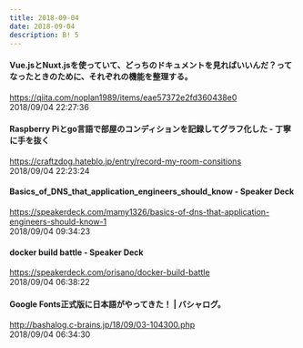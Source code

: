 ```yaml
---
title: 2018-09-04
date: 2018-09-04
description: B! 5
---
```


#### Vue.jsとNuxt.jsを使っていて、どっちのドキュメントを見ればいいんだ？ってなったときのために、それぞれの機能を整理する。
https://qiita.com/noplan1989/items/eae57372e2fd360438e0<br>
2018/09/04 22:27:36<br>


#### Raspberry Piとgo言語で部屋のコンディションを記録してグラフ化した - 丁寧に手を抜く
https://craftzdog.hateblo.jp/entry/record-my-room-consitions<br>
2018/09/04 22:23:24<br>


#### Basics_of_DNS_that_application_engineers_should_know - Speaker Deck
https://speakerdeck.com/mamy1326/basics-of-dns-that-application-engineers-should-know-1<br>
2018/09/04 09:34:23<br>


#### docker build battle - Speaker Deck
https://speakerdeck.com/orisano/docker-build-battle<br>
2018/09/04 06:38:22<br>


#### Google Fonts正式版に日本語がやってきた！ | バシャログ。
http://bashalog.c-brains.jp/18/09/03-104300.php<br>
2018/09/04 06:34:30<br>


